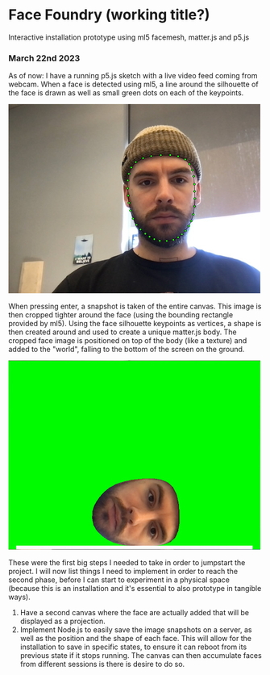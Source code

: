 # Face Foundry (working title?)
Interactive installation prototype using ml5 facemesh, matter.js and p5.js

### March 22nd 2023 
As of now: I have a running p5.js sketch with a live video feed coming from webcam. When a face is detected using ml5, a line around the silhouette of the face is drawn as well as small green dots on each of the keypoints. 

![silhouette with keypoinnts](/assets/images/documentation/1.jpg)

When pressing enter, a snapshot is taken of the entire canvas. This image is then cropped tighter around the face (using the bounding rectangle provided by ml5). Using the face silhouette keypoints as vertices, a shape is then created around and used to create a unique matter.js body. The cropped face image is positioned on top of the body (like a texture) and added to the "world", falling to the bottom of the screen on the ground.

![face on ground](/assets/images/documentation/2.jpg)

These were the first big steps I needed to take in order to jumpstart the project. I will now list things I need to implement in order to reach the second phase, before I can start to experiment in a physical space (because this is an installation and it's essential to also prototype in tangible ways). 

1. Have a second canvas where the face are actually added that will be displayed as a projection.
2. Implement Node.js to easily save the image snapshots on a server, as well as the position and the shape of each face. This will allow for the installation to save in specific states, to ensure it can reboot from its previous state if it stops running. The canvas can then accumulate faces from different sessions is there is desire to do so. 

